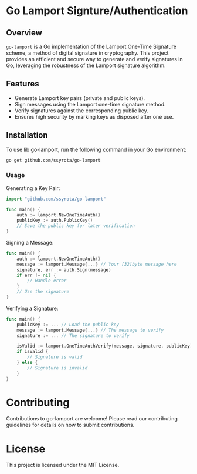 # Go Lamport Signture/Authentication

## Overview
`go-lamport` is a Go implementation of the Lamport One-Time Signature scheme, a method of digital signature in cryptography. This project provides an efficient and secure way to generate and verify signatures in Go, leveraging the robustness of the Lamport signature algorithm.

## Features
- Generate Lamport key pairs (private and public keys).
- Sign messages using the Lamport one-time signature method.
- Verify signatures against the corresponding public key.
- Ensures high security by marking keys as disposed after one use.

## Installation
To use lib go-lamport, run the following command in your Go environment:

```bash
go get github.com/ssyrota/go-lamport
```

### Usage
Generating a Key Pair:
```go
import "github.com/ssyrota/go-lamport"

func main() {
    auth := lamport.NewOneTimeAuth()
    publicKey := auth.PublicKey()
    // Save the public key for later verification
}
```

Signing a Message:
```go
func main() {
    auth := lamport.NewOneTimeAuth()
    message := lamport.Message{...} // Your [32]byte message here
    signature, err := auth.Sign(message)
    if err != nil {
        // Handle error
    }
    // Use the signature
}
```

Verifying a Signature:
```go
func main() {
    publicKey := ... // Load the public key
    message := lamport.Message{...} // The message to verify
    signature := ... // The signature to verify

    isValid := lamport.OneTimeAuthVerify(message, signature, publicKey)
    if isValid {
        // Signature is valid
    } else {
        // Signature is invalid
    }
}
```

# Contributing
Contributions to go-lamport are welcome! Please read our contributing guidelines for details on how to submit contributions.

# License
This project is licensed under the MIT License.
